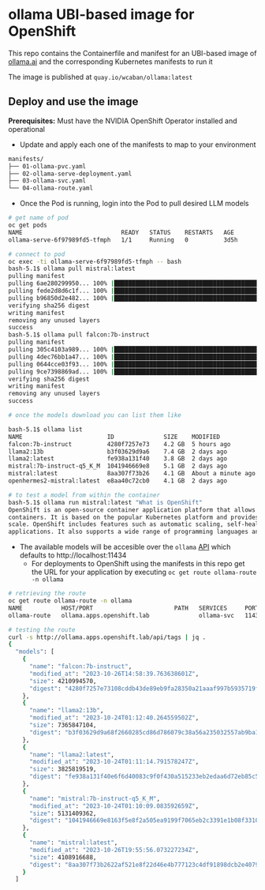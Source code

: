 # ollama UBI-based image for OpenShift

This repo contains the Containerfile and manifest for an UBI-based image of [ollama.ai](https://ollama.ai) and the corresponding Kubernetes manifests to run it

The image is published at `quay.io/wcaban/ollama:latest`


## Deploy and use the image

**Prerequisites:** Must have the NVIDIA OpenShift Operator installed and operational

- Update and apply each one of the manifests to map to your environment

```bash
manifests/
├── 01-ollama-pvc.yaml
├── 02-ollama-serve-deployment.yaml
├── 03-ollama-svc.yaml
└── 04-ollama-route.yaml
```

- Once the Pod is running, login into the Pod to pull desired LLM models

```bash
# get name of pod
oc get pods
NAME                            READY   STATUS    RESTARTS   AGE
ollama-serve-6f97989fd5-tfmph   1/1     Running   0          3d5h

# connect to pod
oc exec -ti ollama-serve-6f97989fd5-tfmph -- bash
bash-5.1$ ollama pull mistral:latest
pulling manifest
pulling 6ae280299950... 100% |███████████████████████████████████████████████████████████████████████████████████████| (4.1/4.1 GB, 77 TB/s)
pulling fede2d8d6c1f... 100% |█████████████████████████████████████████████████████████████████████████████████████████| (29/29 B, 1.3 MB/s)
pulling b96850d2e482... 100% |████████████████████████████████████████████████████████████████████████████████████████| (307/307 B, 16 MB/s)
verifying sha256 digest
writing manifest
removing any unused layers
success
bash-5.1$ ollama pull falcon:7b-instruct
pulling manifest
pulling 305c4103a989... 100% |██████████████████████████████████████████████████████████████| (4.2/4.2 GB, 112 MB/s)         
pulling 4dec76bb1a47... 100% |████████████████████████████████████████████████████████████████████| (45/45 B, 28 B/s)        
pulling 0644cce03f93... 100% |████████████████████████████████████████████████████████████████████| (31/31 B, 25 B/s)        
pulling 9ce7398869ad... 100% |█████████████████████████████████████████████████████████████████| (382/382 B, 120 B/s)        
verifying sha256 digest
writing manifest
removing any unused layers
success

# once the models download you can list them like

bash-5.1$ ollama list
NAME                      	ID          	SIZE  	MODIFIED
falcon:7b-instruct        	4280f7257e73	4.2 GB	5 hours ago
llama2:13b                	b3f03629d9a6	7.4 GB	2 days ago
llama2:latest             	fe938a131f40	3.8 GB	2 days ago
mistral:7b-instruct-q5_K_M	1041946669e8	5.1 GB	2 days ago
mistral:latest            	8aa307f73b26	4.1 GB	About a minute ago
openhermes2-mistral:latest	e8aa40c72cb0	4.1 GB	2 days ago

# to test a model from within the container 
bash-5.1$ ollama run mistral:latest "What is OpenShift"
OpenShift is an open-source container application platform that allows developers to easily build, deploy and manage applications in
containers. It is based on the popular Kubernetes platform and provides a user-friendly interface for managing containerized applications at
scale. OpenShift includes features such as automatic scaling, self-healing, and built-in security, making it an ideal platform for enterprise
applications. It also supports a wide range of programming languages and frameworks, making it accessible to developers of all backgrounds.
```

- The available models will be accesible over the `ollama` [API](https://github.com/jmorganca/ollama/blob/main/docs/api.md) which defaults to http://localhost:11434
    - For deployments to OpenShift using the manifests in this repo get the URL for your application by executing `oc get route ollama-route -n ollama`

```bash
# retrieving the route
oc get route ollama-route -n ollama
NAME           HOST/PORT                       PATH   SERVICES     PORT    TERMINATION   WILDCARD
ollama-route   ollama.apps.openshift.lab              ollama-svc   11434                 None

# testing the route
curl -s http://ollama.apps.openshift.lab/api/tags | jq .
{
  "models": [
    {
      "name": "falcon:7b-instruct",
      "modified_at": "2023-10-26T14:58:39.763638601Z",
      "size": 4210994570,
      "digest": "4280f7257e73108cddb43de89eb9fa28350a21aaaf997b5935719f9de0281563"
    },
    {
      "name": "llama2:13b",
      "modified_at": "2023-10-24T01:12:40.264559502Z",
      "size": 7365847104,
      "digest": "b3f03629d9a68f2660285cd86d786079c38a56a235032557ab9ba170786f0cf3"
    },
    {
      "name": "llama2:latest",
      "modified_at": "2023-10-24T01:11:14.791578247Z",
      "size": 3825819519,
      "digest": "fe938a131f40e6f6d40083c9f0f430a515233eb2edaa6d72eb85c50d64f2300e"
    },
    {
      "name": "mistral:7b-instruct-q5_K_M",
      "modified_at": "2023-10-24T01:10:09.083592659Z",
      "size": 5131409362,
      "digest": "1041946669e8163f5e8f2a505ea9199f7065eb2c3391e1b08f331005c026fd12"
    },
    {
      "name": "mistral:latest",
      "modified_at": "2023-10-26T19:55:56.073227234Z",
      "size": 4108916688,
      "digest": "8aa307f73b2622af521e8f22d46e4b777123c4df91898dcb2e4079dc8fdf579e"
    }
  ]

```

